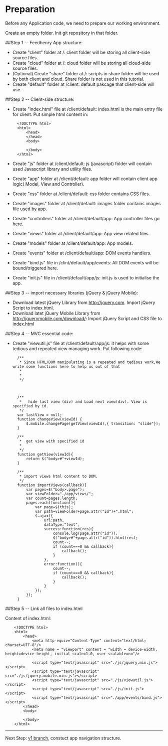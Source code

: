 # Preparation

Before any Application code, we need to prepare our working environment.

Create an empty folder. Init git repository in that folder.

##Step 1 -- Feedhenry App structure:

* Create "client" folder at /: client folder will be storing all client-side source files.
* Create "cloud" folder at /: cloud folder will be storing all cloud-side source files.
* (Optional) Create "share" folder at /: scripts in share folder will be used by both client and cloud. Share folder is not used in this tutorial.
* Create "default" folder at /client: default pakcage that client-side will use.

##Step 2 -- Client-side structure:

* Create "index.html" file at /client/default: index.html is the main entry file for client. Put simple html content in:

		<!DOCTYPE html>
		<html>
			<head>
			</head>
			<body>
		
			</body>
		</html>

* Create "js" folder at /client/default: js (javascript) folder will contain used Javascript library and utility files.
* Create "app" folder at /client/default: app folder will contain client app logic( Model, View and Controller).
* Create "css" folder at /client/default: css folder contains CSS files.
* Create "images" folder at /client/default: images folder contains images file used by app.
* Create "controllers" folder at /client/default/app: App controller files go here.
* Create "views" folder at /client/default/app: App view related files.
* Create "models" folder at /cilent/default/app: App models.
* Create "events" folder at /client/default/app: DOM events handlers.
* Create "bind.js" file in /clint/default/app/events: All DOM events will be bound/triggered here.
* Create "init.js" file in /client/default/app/js: init.js is used to initialise the app.


##Step 3 -- import necessary libraries (jQuery & jQuery Mobile):

* Download latest jQuery Library from http://jquery.com. Import jQuery Script to index.html.
* Download latet jQuery Mobile Library from http://jquerymobile.com/download/: Import jQuery Script and CSS file to index.html

##Step 4 -- MVC essential code:

* Create "viewutil.js" file at /client/default/app/js: it helps with some tedious and repeated view managing work. Put following code:
		
		/**
		 * Since HTML/DOM manipulating is a repeated and tedious work,We write some functions here to help us out of that
		 *  
		 * 
		 */
		
		
		
		/**
		 * 	 hide last view (div) and Load next view(div). View is specified by id.
		 */
		var lastView = null;
		function changeView(viewId) {
			$.mobile.changePage(getView(viewId),{ transition: "slide"});
		}
		
		/**
		 *  get view with specified id
		 * 
		 */
		function getView(viewId){
			return $("body>#"+viewId);
		}
		
		/**
		 * import views html content to DOM.
		 */
		function importViews(callback){
			var pages=$("body>.page");
			var viewFolder="./app/views/";
			var count=pages.length;
			pages.each(function(){
				var page=$(this);
				var path=viewFolder+page.attr("id")+".html";
				$.ajax({
					url:path,
					dataType:"text",
					success:function(res){
						console.log(page.attr("id"));
						$("body>#"+page.attr("id")).html(res);
						count--;
						if (count===0 && callback){
							callback();
						}
					},
					error:function(){
						count--;
						if (count===0 && callback){
							callback();
						}
					}
				});
			});
		}

##Step 5 -- Link all files to index.html

Content of index.html:

		<!DOCTYPE html>
		<html>
			<head>
				<meta http-equiv="Content-Type" content="text/html; charset=UTF-8"/>
				<meta name = "viewport" content = "width = device-width, height=device-height, initial-scale=1.0, user-scalable=no"/> 
		
				<script type="text/javascript" src="./js/jquery.min.js"></script>
				<script type="text/javascript" src="./js/jquery.mobile.min.js"></script>
				<script type="text/javascript" src="./js/viewutil.js"></script>
				<script type="text/javascript" src="./js/init.js"></script>
				<script type="text/javascript" src="./app/events/bind.js"></script>
			</head>
			<body>
		
			</body>
		</html>

-----

Next Step: 
[v1 branch](https://github.com/feedhenry/HP-JQM-Demo/tree/v1), constuct app navigation structure.


